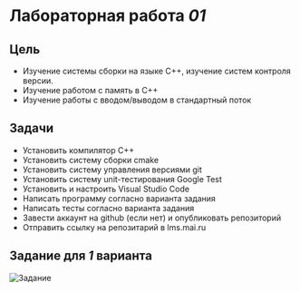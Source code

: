 # **Лабораторная работа *01*** #


## Цель ##
- Изучение системы сборки на языке C++, изучение систем контроля версии.
- Изучение работом с память в C++
- Изучение работы с вводом/выводом в стандартный поток

## Задачи ##
- Установить компилятор С++
- Установить систему сборки cmake
- Установить систему управления версиями git
- Установить систему unit-тестирования Google Test
- Установить и настроить Visual Studio Code
- Написать программу согласно варианта задания
- Написать тесты согласно варианта задания
- Завести аккаунт на github (если нет) и опубликовать репозиторий
- Отправить ссылку на репозитарий в lms.mai.ru

## Задание для *1* варианта ## 
![Задание](https://github.com/user-attachments/assets/6537af73-f762-4e75-b9bc-545c83c9f32b)
